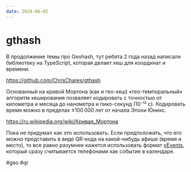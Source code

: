 ```yaml
---
date: 2020-06-02
---
```


# gthash

В продолжение темы про Geohash, тут ребята 2 года назад написали библиотеку на TypeScript, которая делает хеш для координат и времени.

https://github.com/ChrisChares/gthash

Основанный на кривой Мортона (как и гео-хеш) «гео-темпоральный» алгоритм хеширования позваляет кодировать с точностью от километра и месяца до нанометра и пико-секунд (10⁻¹² c). Кодировать время можно в пределах ±100 000 лет от начала Эпохи Юникс.

https://ru.wikipedia.org/wiki/Кривая_Мортона

Пока не придумал как это использовать. Если предположить, что его можно представить в виде QR-кода на какой-нибудь афише (время и место), то все равно разумнее кажется использовать формат [vEvents](https://icalendar.org/iCalendar-RFC-5545/3-6-1-event-component.html), который сразу считывается телефонами как событие в календаре.

#geo #qr
